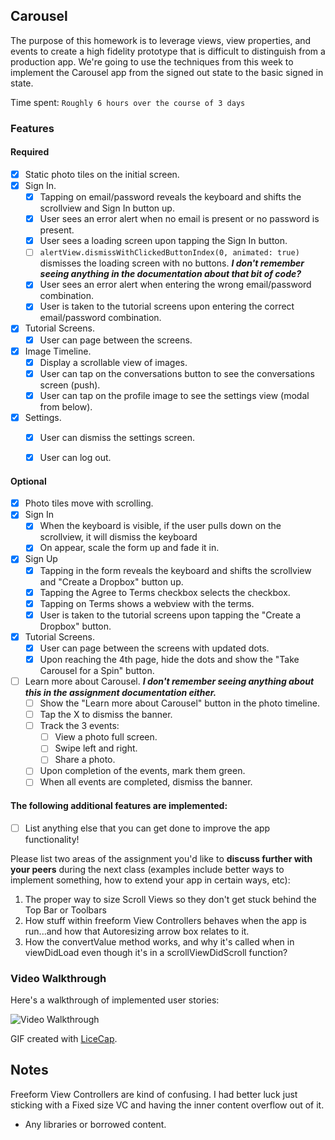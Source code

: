 ## Carousel

The purpose of this homework is to leverage views, view properties, and events to create a high fidelity prototype that is difficult to distinguish from a production app. We're going to use the techniques from this week to implement the Carousel app from the signed out state to the basic signed in state.

Time spent: `Roughly 6 hours over the course of 3 days`

### Features

#### Required

- [x] Static photo tiles on the initial screen.
- [x] Sign In.
  - [x] Tapping on email/password reveals the keyboard and shifts the scrollview and Sign In button up.
  - [x] User sees an error alert when no email is present or no password is present.
  - [x] User sees a loading screen upon tapping the Sign In button.
  - [ ] ```alertView.dismissWithClickedButtonIndex(0, animated: true)``` dismisses the loading screen with no buttons. **_I don't remember seeing anything in the documentation about that bit of code?_**
  - [x] User sees an error alert when entering the wrong email/password combination.
  - [x] User is taken to the tutorial screens upon entering the correct email/password combination.
- [x] Tutorial Screens.
  - [x] User can page between the screens.
- [x] Image Timeline.
  - [x] Display a scrollable view of images.
  - [x] User can tap on the conversations button to see the conversations screen (push).
  - [x] User can tap on the profile image to see the settings view (modal from below).
- [x] Settings.
  - [x] User can dismiss the settings screen.
  - [x] User can log out.



#### Optional

- [x] Photo tiles move with scrolling.
- [x] Sign In
  - [x] When the keyboard is visible, if the user pulls down on the scrollview, it will dismiss the keyboard
  - [x] On appear, scale the form up and fade it in.
- [x] Sign Up
  - [x] Tapping in the form reveals the keyboard and shifts the scrollview and "Create a Dropbox" button up.
  - [x] Tapping the Agree to Terms checkbox selects the checkbox.
  - [x] Tapping on Terms shows a webview with the terms.
  - [x] User is taken to the tutorial screens upon tapping the "Create a Dropbox" button.
- [x] Tutorial Screens.
  - [x] User can page between the screens with updated dots.
  - [x] Upon reaching the 4th page, hide the dots and show the "Take Carousel for a Spin" button.
- [ ] Learn more about Carousel. **_I don't remember seeing anything about this in the assignment documentation either._**
  - [ ] Show the "Learn more about Carousel" button in the photo timeline.
  - [ ] Tap the X to dismiss the banner.
  - [ ] Track the 3 events:
    - [ ] View a photo full screen.
    - [ ] Swipe left and right.
    - [ ] Share a photo.
  - [ ] Upon completion of the events, mark them green.
  - [ ] When all events are completed, dismiss the banner.

#### The following **additional** features are implemented:

- [ ] List anything else that you can get done to improve the app functionality!

Please list two areas of the assignment you'd like to **discuss further with your peers** during the next class (examples include better ways to implement something, how to extend your app in certain ways, etc):

1. The proper way to size Scroll Views so they don't get stuck behind the Top Bar or Toolbars
2. How stuff within freeform View Controllers behaves when the app is run...and how that Autoresizing arrow box relates to it.
3. How the convertValue method works, and why it's called when in viewDidLoad even though it's in a scrollViewDidScroll function?

### Video Walkthrough 

Here's a walkthrough of implemented user stories:

<img src='http://i.imgur.com/link/to/your/gif/file.gif' title='Video Walkthrough' width='' alt='Video Walkthrough' />

GIF created with [LiceCap](http://www.cockos.com/licecap/).

## Notes

Freeform View Controllers are kind of confusing. I had better luck just sticking with a Fixed size VC and having the inner content overflow out of it.

* Any libraries or borrowed content.
